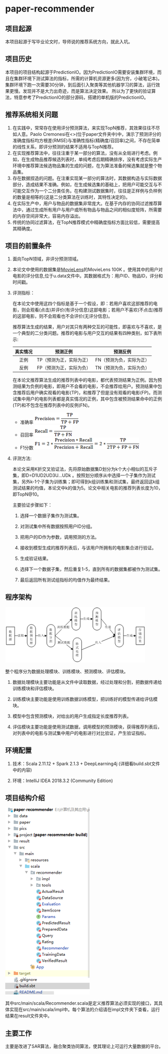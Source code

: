 # paper-recommender
## 项目起源
本项目起源于写毕业论文时，导师说的推荐系统方向，就此入坑。
## 项目历史
本项目的项目结构起源于PredictionIO。因为PredictionIO需要安装集群环境，而且在集群环境下测试算法的指标，所需的计算机资源更多(因为穷，小破笔记本)。
集群环境下跑一次需要30分钟，到后面引入聚类等其他机器学习的算法，运行效果更慢。发现并不是大力出奇迹，而是算法决定效果。
所以为了更快的验证算法，特意参考了PredictionIO的部分源码，搭建的单机版的PredictionIO。

## 推荐系统相关问题
1. 在实践中，常常存在使用评分预测算法，来实现TopN推荐，其效果往往不尽如人意。Paolo Cremonesi在<<Performance of Recommender Algorithms on Top-N Recommendation Tasks>>(位于paper文件夹中)中，演示了预测评分的准确度指标均方根差(RMSE)与准确性指标(精确度/召回率)之间，不存在简单的线性关系，即评分预测的结果不适用与TopN推荐。
2. 在实现推荐算法中，往往注重于某一部分的算法，没有从全局进行考虑。例如，在生成物品推荐候选列表时，单纯考虑后期精确排序，没有考虑实际生产环境中推荐算法候选物品集的生成的问题，在为算法准备的候选集就是整个物品集。  
3. 存在数据捏造的问题。在注重实现某一部分的算法时，其数据构造与实际数据部分，造成结果不准确。例如，在生成候选集的基础上，把用户可能交互与不可能交互作为一个二分类任务。在构建测试数据集时，往往是正样例与负样例的数量是相等的(这是二分类算法在训练时，其特性决定的)。
4. 在实际生产中，用户与物品的数据集非常庞大。在基于内存的协同过滤推荐算法中，通过生成所有用户与用户或所有物品与物品之间的相似度矩阵，所需要的内存空间非常大，容易内存溢出。
5. 传统的协同过滤算法，在TopN推荐模式中精确度指标方面比较低，需要提高其精确度。  

## 项目的前置条件

1. 面向TopN领域，非评分预测领域。

2. 本论文中使用的数据集是[MovieLens](https://grouplens.org/datasets/movielens/)的MovieLens 100K 。使用其中的用户对电影的评分信息,位于u.data文件中。其数据格式为：用户ID、物品ID，评分和时间戳。  

3. 评测指标：        

   在本论文中使用这四个指标是基于一个假设，即：若用户喜欢这部推荐的电影，则会观看(点击)并评价(有评分信息)这部电影；若用户不喜欢(不点击)推荐的这部电影，则不会观看也不会评价(无评分信息)。

   推荐算法生成的结果，用户对其只有两种交互的可能性，即喜欢与不喜欢，是一个典型的二分类问题。推荐的电影与用户交互的结果有四种类别，如下表所示:

   | 真实情况 |         预测正例         |         预测反例         |
   | :------: | :----------------------: | :----------------------: |
   |   正例   | TP（预测为正，实际为正） | FN（预测为负，实际为正） |
   |   反例   | FP（预测为正，实际为负） | TN（预测为负，实际为负） |

   在本论文推荐算法生成的推荐列表中的电影，都代表预测结果为正例。因为预测结果为负例的电影，即用户不会看的电影，不会推荐给用户。预测结果中包含推荐后用户确实观看的电影(TP)，和推荐了但是没有观看的电影(FP)。而测试集中用户的电影列表都是真实情况的正例，其中包含被预测结果命中的正例(TP)和不包含在推荐列表中的反例(FN)。

   * 准确率    ![img](.\pics\clip_image001.gif)   
   * 召回率    ![](.\pics\clip_image002.gif) 
   * F1分数    ![img](.\pics\clip_image003.gif)  

4. 评测方法:

   本论文采用K折交叉验证法，先将原始数据集D划分为k个大小相似的互斥子集，即D=D1UD2UD3U...UDk 。按照划分顺序从中选择一个子集作为测试集，另外k-1个子集为训练集；即可得到k组训练集和测试集，最终返回这k组测试结果的均值，本论文中k的值为5。论文中相关电影的推荐列表长度为10，即TopN@10。

   主要验证步骤如下：

   1. 选择一个数据子集作为测试集。

   2. 对测试集中所有数据按照用户ID分组。

   3. 把用户的ID作为参数，调用预测的方法。

   4. 接收到模型生成的推荐列表后，与该用户所拥有的电影集合进行验证。

   5. 生成验证结果。

   6. 选择下一个数据子集，然后重复1-5，直到所有的数据集都被作为测试集。

   7. 最后返回所有测试组指标的均值作为最终结果。

## 程序架构

![如图所示](.\pics\program.png)

整个程序分为数据处理模块、训练模块、预测模块、评估模块。

1. 数据处理模块主要功能是从文件中读取数据，经过处理和分割，把数据传递给训练模块和评估模块。

2. 训练模块主要功能是使用训练数据训练模型，把训练好的模型传递给评估模块。

3. 模型中包含预测模块，对给出的用户生成指定长度推荐列表。

4. 评估模块主要功能是使用测试数据，调用模型的预测模块，获得推荐列表后，对列表中的电影与测试集中用户的电影进行对比验证，产生验证指标。

## 环境配置

1. 技术：Scala 2.11.12 + Spark 2.1.3 + DeepLearning4j  (详细看build.sbt文件中的内容)

2. 环境：IntelliJ IDEA 2018.3.2 (Community Edition)

## 项目结构介绍

![](.\pics\project-struct.PNG)

其中src/main/scala/Recommender.scala是定义推荐算法必须实现的接口，其具体实现在src/main/scala/impl中。每个算法的介绍请在impl文件夹下查看，运行结果在result文件夹中。

## 主要工作
主要是改进了SAR算法，融合聚类协同算法，使其理论上可运行大量数据的平台。